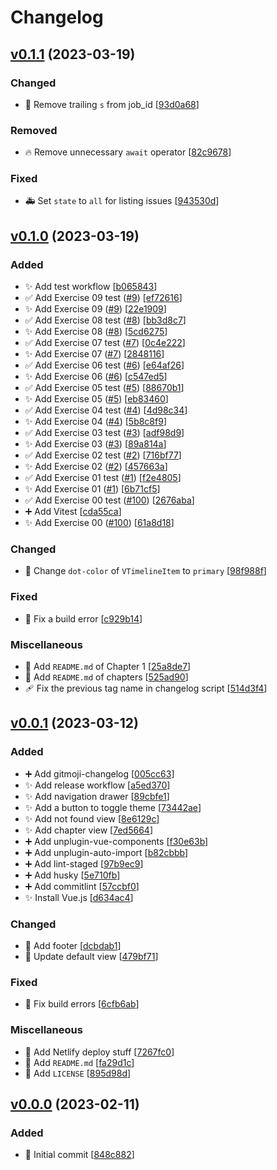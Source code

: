 # Changelog

<a name="0.1.1"></a>
## [v0.1.1](https://github.com/neutron0831/nlp100-ts/compare/v0.1.0...v0.1.1) (2023-03-19)

### Changed

- 🚚 Remove trailing `s` from job_id [[93d0a68](https://github.com/neutron0831/nlp100-ts/commit/93d0a68)]

### Removed

- 🔥 Remove unnecessary `await` operator [[82c9678](https://github.com/neutron0831/nlp100-ts/commit/82c9678)]

### Fixed

- 🚑 Set `state` to `all` for listing issues [[943530d](https://github.com/neutron0831/nlp100-ts/commit/943530d)]


<a name="0.1.0"></a>
## [v0.1.0](https://github.com/neutron0831/nlp100-ts/compare/v0.0.1...v0.1.0) (2023-03-19)

### Added

- ✨ Add test workflow [[b065843](https://github.com/neutron0831/nlp100-ts/commit/b065843)]
- ✅ Add Exercise 09 test ([#9](https://github.com/neutron0831/nlp100-ts/issues/9)) [[ef72616](https://github.com/neutron0831/nlp100-ts/commit/ef72616)]
- ✨ Add Exercise 09 ([#9](https://github.com/neutron0831/nlp100-ts/issues/9)) [[22e1909](https://github.com/neutron0831/nlp100-ts/commit/22e1909)]
- ✅ Add Exercise 08 test ([#8](https://github.com/neutron0831/nlp100-ts/issues/8)) [[bb3d8c7](https://github.com/neutron0831/nlp100-ts/commit/bb3d8c7)]
- ✨ Add Exercise 08 ([#8](https://github.com/neutron0831/nlp100-ts/issues/8)) [[5cd6275](https://github.com/neutron0831/nlp100-ts/commit/5cd6275)]
- ✅ Add Exercise 07 test ([#7](https://github.com/neutron0831/nlp100-ts/issues/7)) [[0c4e222](https://github.com/neutron0831/nlp100-ts/commit/0c4e222)]
- ✨ Add Exercise 07 ([#7](https://github.com/neutron0831/nlp100-ts/issues/7)) [[2848116](https://github.com/neutron0831/nlp100-ts/commit/2848116)]
- ✅ Add Exercise 06 test ([#6](https://github.com/neutron0831/nlp100-ts/issues/6)) [[e64af26](https://github.com/neutron0831/nlp100-ts/commit/e64af26)]
- ✨ Add Exercise 06 ([#6](https://github.com/neutron0831/nlp100-ts/issues/6)) [[c547ed5](https://github.com/neutron0831/nlp100-ts/commit/c547ed5)]
- ✅ Add Exercise 05 test ([#5](https://github.com/neutron0831/nlp100-ts/issues/5)) [[88670b1](https://github.com/neutron0831/nlp100-ts/commit/88670b1)]
- ✨ Add Exercise 05 ([#5](https://github.com/neutron0831/nlp100-ts/issues/5)) [[eb83460](https://github.com/neutron0831/nlp100-ts/commit/eb83460)]
- ✅ Add Exercise 04 test ([#4](https://github.com/neutron0831/nlp100-ts/issues/4)) [[4d98c34](https://github.com/neutron0831/nlp100-ts/commit/4d98c34)]
- ✨ Add Exercise 04 ([#4](https://github.com/neutron0831/nlp100-ts/issues/4)) [[5b8c8f9](https://github.com/neutron0831/nlp100-ts/commit/5b8c8f9)]
- ✅ Add Exercise 03 test ([#3](https://github.com/neutron0831/nlp100-ts/issues/3)) [[adf98d9](https://github.com/neutron0831/nlp100-ts/commit/adf98d9)]
- ✨ Add Exercise 03 ([#3](https://github.com/neutron0831/nlp100-ts/issues/3)) [[89a814a](https://github.com/neutron0831/nlp100-ts/commit/89a814a)]
- ✅ Add Exercise 02 test ([#2](https://github.com/neutron0831/nlp100-ts/issues/2)) [[716bf77](https://github.com/neutron0831/nlp100-ts/commit/716bf77)]
- ✨ Add Exercise 02 ([#2](https://github.com/neutron0831/nlp100-ts/issues/2)) [[457663a](https://github.com/neutron0831/nlp100-ts/commit/457663a)]
- ✅ Add Exercise 01 test ([#1](https://github.com/neutron0831/nlp100-ts/issues/1)) [[f2e4805](https://github.com/neutron0831/nlp100-ts/commit/f2e4805)]
- ✨ Add Exercise 01 ([#1](https://github.com/neutron0831/nlp100-ts/issues/1)) [[6b71cf5](https://github.com/neutron0831/nlp100-ts/commit/6b71cf5)]
- ✅ Add Exercise 00 test ([#100](https://github.com/neutron0831/nlp100-ts/issues/100)) [[2676aba](https://github.com/neutron0831/nlp100-ts/commit/2676aba)]
- ➕ Add Vitest [[cda55ca](https://github.com/neutron0831/nlp100-ts/commit/cda55ca)]
- ✨ Add Exercise 00 ([#100](https://github.com/neutron0831/nlp100-ts/issues/100)) [[61a8d18](https://github.com/neutron0831/nlp100-ts/commit/61a8d18)]

### Changed

- 💄 Change `dot-color` of `VTimelineItem` to `primary` [[98f988f](https://github.com/neutron0831/nlp100-ts/commit/98f988f)]

### Fixed

- 💚 Fix a build error [[c929b14](https://github.com/neutron0831/nlp100-ts/commit/c929b14)]

### Miscellaneous

- 📝 Add `README.md` of Chapter 1 [[25a8de7](https://github.com/neutron0831/nlp100-ts/commit/25a8de7)]
- 📝 Add `README.md` of chapters [[525ad90](https://github.com/neutron0831/nlp100-ts/commit/525ad90)]
- 🩹 Fix the previous tag name in changelog script [[514d3f4](https://github.com/neutron0831/nlp100-ts/commit/514d3f4)]


<a name="0.0.1"></a>
## [v0.0.1](https://github.com/neutron0831/nlp100-ts/compare/v0.0.0...v0.0.1) (2023-03-12)

### Added

- ➕ Add gitmoji-changelog [[005cc63](https://github.com/neutron0831/nlp100-ts/commit/005cc63)]
- ✨ Add release workflow [[a5ed370](https://github.com/neutron0831/nlp100-ts/commit/a5ed370)]
- ✨ Add navigation drawer [[89cbfe1](https://github.com/neutron0831/nlp100-ts/commit/89cbfe1)]
- ✨ Add a button to toggle theme [[73442ae](https://github.com/neutron0831/nlp100-ts/commit/73442ae)]
- ✨ Add not found view [[8e6129c](https://github.com/neutron0831/nlp100-ts/commit/8e6129c)]
- ✨ Add chapter view [[7ed5664](https://github.com/neutron0831/nlp100-ts/commit/7ed5664)]
- ➕ Add unplugin-vue-components [[f30e63b](https://github.com/neutron0831/nlp100-ts/commit/f30e63b)]
- ➕ Add unplugin-auto-import [[b82cbbb](https://github.com/neutron0831/nlp100-ts/commit/b82cbbb)]
- ➕ Add lint-staged [[97b9ec9](https://github.com/neutron0831/nlp100-ts/commit/97b9ec9)]
- ➕ Add husky [[5e710fb](https://github.com/neutron0831/nlp100-ts/commit/5e710fb)]
- ➕ Add commitlint [[57ccbf0](https://github.com/neutron0831/nlp100-ts/commit/57ccbf0)]
- ✨ Install Vue.js [[d634ac4](https://github.com/neutron0831/nlp100-ts/commit/d634ac4)]

### Changed

- 💄 Add footer [[dcbdab1](https://github.com/neutron0831/nlp100-ts/commit/dcbdab1)]
- 💄 Update default view [[479bf71](https://github.com/neutron0831/nlp100-ts/commit/479bf71)]

### Fixed

- 💚 Fix build errors [[6cfb6ab](https://github.com/neutron0831/nlp100-ts/commit/6cfb6ab)]

### Miscellaneous

- 🚀 Add Netlify deploy stuff [[7267fc0](https://github.com/neutron0831/nlp100-ts/commit/7267fc0)]
- 📝 Add `README.md` [[fa29d1c](https://github.com/neutron0831/nlp100-ts/commit/fa29d1c)]
- 📄 Add `LICENSE` [[895d98d](https://github.com/neutron0831/nlp100-ts/commit/895d98d)]


<a name="0.0.0"></a>
## [v0.0.0](https://github.com/neutron0831/nlp100-ts/commits/v0.0.0) (2023-02-11)

### Added

- 🎉 Initial commit [[848c882](https://github.com/neutron0831/nlp100-ts/commit/848c882)]



